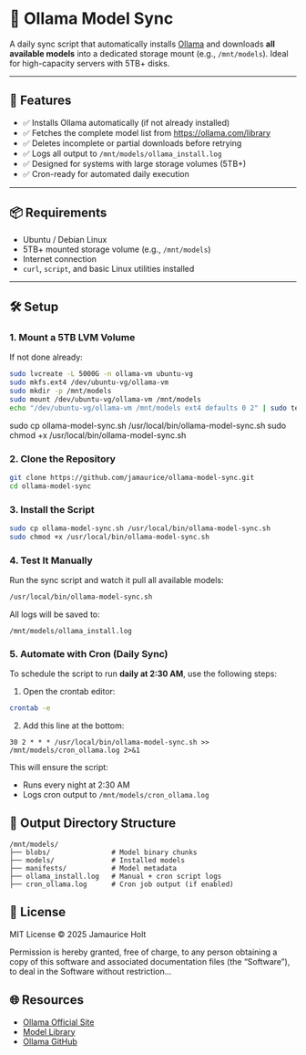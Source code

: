 # 🧠 Ollama Model Sync

A daily sync script that automatically installs [Ollama](https://ollama.com) and downloads **all available models** into a dedicated storage mount (e.g., `/mnt/models`). Ideal for high-capacity servers with 5TB+ disks.

---

## 🚀 Features

- ✅ Installs Ollama automatically (if not already installed)
- ✅ Fetches the complete model list from https://ollama.com/library
- ✅ Deletes incomplete or partial downloads before retrying
- ✅ Logs all output to `/mnt/models/ollama_install.log`
- ✅ Designed for systems with large storage volumes (5TB+)
- ✅ Cron-ready for automated daily execution

---

## 📦 Requirements

- Ubuntu / Debian Linux
- 5TB+ mounted storage volume (e.g., `/mnt/models`)
- Internet connection
- `curl`, `script`, and basic Linux utilities installed

---

## 🛠 Setup

### 1. Mount a 5TB LVM Volume

If not done already:

```bash
sudo lvcreate -L 5000G -n ollama-vm ubuntu-vg
sudo mkfs.ext4 /dev/ubuntu-vg/ollama-vm
sudo mkdir -p /mnt/models
sudo mount /dev/ubuntu-vg/ollama-vm /mnt/models
echo "/dev/ubuntu-vg/ollama-vm /mnt/models ext4 defaults 0 2" | sudo tee -a /etc/fstab


```
sudo cp ollama-model-sync.sh /usr/local/bin/ollama-model-sync.sh
sudo chmod +x /usr/local/bin/ollama-model-sync.sh

### 2. Clone the Repository

```bash
git clone https://github.com/jamaurice/ollama-model-sync.git
cd ollama-model-sync
```

### 3. Install the Script

```bash
sudo cp ollama-model-sync.sh /usr/local/bin/ollama-model-sync.sh
sudo chmod +x /usr/local/bin/ollama-model-sync.sh
```

### 4. Test It Manually

Run the sync script and watch it pull all available models:

```bash
/usr/local/bin/ollama-model-sync.sh
```

All logs will be saved to:

```
/mnt/models/ollama_install.log
```

### 5. Automate with Cron (Daily Sync)

To schedule the script to run **daily at 2:30 AM**, use the following steps:

1. Open the crontab editor:

```bash
crontab -e
```

2. Add this line at the bottom:

```cron
30 2 * * * /usr/local/bin/ollama-model-sync.sh >> /mnt/models/cron_ollama.log 2>&1
```

This will ensure the script:

* Runs every night at 2:30 AM
* Logs cron output to `/mnt/models/cron_ollama.log`

## 📁 Output Directory Structure

```
/mnt/models/
├── blobs/               # Model binary chunks
├── models/              # Installed models
├── manifests/           # Model metadata
├── ollama_install.log   # Manual + cron script logs
├── cron_ollama.log      # Cron job output (if enabled)
```

## 📄 License

MIT License © 2025 Jamaurice Holt

Permission is hereby granted, free of charge, to any person obtaining a copy of this software and associated documentation files (the “Software”), to deal in the Software without restriction...

## 🌐 Resources

* [Ollama Official Site](https://ollama.com)
* [Model Library](https://ollama.com/library)
* [Ollama GitHub](https://github.com/ollama/ollama)

```
